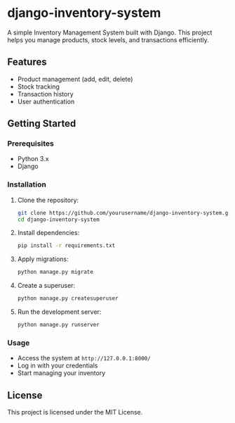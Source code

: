 # django-inventory-system

A simple Inventory Management System built with Django. This project helps you manage products, stock levels, and transactions efficiently.

## Features

- Product management (add, edit, delete)
- Stock tracking
- Transaction history
- User authentication

## Getting Started

### Prerequisites

- Python 3.x
- Django

### Installation

1. Clone the repository:
    ```bash
    git clone https://github.com/yourusername/django-inventory-system.git
    cd django-inventory-system
    ```
2. Install dependencies:
    ```bash
    pip install -r requirements.txt
    ```
3. Apply migrations:
    ```bash
    python manage.py migrate
    ```
4. Create a superuser:
    ```bash
    python manage.py createsuperuser
    ```
5. Run the development server:
    ```bash
    python manage.py runserver
    ```

### Usage

- Access the system at `http://127.0.0.1:8000/`
- Log in with your credentials
- Start managing your inventory

## License

This project is licensed under the MIT License.